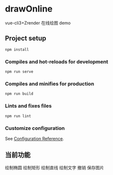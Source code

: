 # drawOnline

vue-cli3+Zrender 在线绘图 demo

## Project setup
```
npm install
```

### Compiles and hot-reloads for development
```
npm run serve
```

### Compiles and minifies for production
```
npm run build
```

### Lints and fixes files
```
npm run lint
```

### Customize configuration
See [Configuration Reference](https://cli.vuejs.org/config/).

## 当前功能

绘制椭圆
绘制矩形
绘制直线
绘制文字
撤销
保存图片

